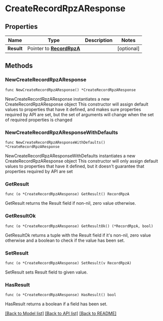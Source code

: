 # CreateRecordRpzAResponse

## Properties

Name | Type | Description | Notes
------------ | ------------- | ------------- | -------------
**Result** | Pointer to [**RecordRpzA**](RecordRpzA.md) |  | [optional] 

## Methods

### NewCreateRecordRpzAResponse

`func NewCreateRecordRpzAResponse() *CreateRecordRpzAResponse`

NewCreateRecordRpzAResponse instantiates a new CreateRecordRpzAResponse object
This constructor will assign default values to properties that have it defined,
and makes sure properties required by API are set, but the set of arguments
will change when the set of required properties is changed

### NewCreateRecordRpzAResponseWithDefaults

`func NewCreateRecordRpzAResponseWithDefaults() *CreateRecordRpzAResponse`

NewCreateRecordRpzAResponseWithDefaults instantiates a new CreateRecordRpzAResponse object
This constructor will only assign default values to properties that have it defined,
but it doesn't guarantee that properties required by API are set

### GetResult

`func (o *CreateRecordRpzAResponse) GetResult() RecordRpzA`

GetResult returns the Result field if non-nil, zero value otherwise.

### GetResultOk

`func (o *CreateRecordRpzAResponse) GetResultOk() (*RecordRpzA, bool)`

GetResultOk returns a tuple with the Result field if it's non-nil, zero value otherwise
and a boolean to check if the value has been set.

### SetResult

`func (o *CreateRecordRpzAResponse) SetResult(v RecordRpzA)`

SetResult sets Result field to given value.

### HasResult

`func (o *CreateRecordRpzAResponse) HasResult() bool`

HasResult returns a boolean if a field has been set.


[[Back to Model list]](../README.md#documentation-for-models) [[Back to API list]](../README.md#documentation-for-api-endpoints) [[Back to README]](../README.md)


